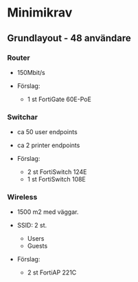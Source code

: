 # Minimikrav  

## Grundlayout - 48 användare

### Router
- 150Mbit/s
    
- Förslag:
  - 1 st FortiGate 60E-PoE

### Switchar  
- ca 50 user endpoints
- ca 2 printer endpoints
  
- Förslag:
  - 2 st FortiSwitch 124E
  - 1 st FortiSwitch 108E

### Wireless
- 1500 m2 med väggar.
- SSID: 2 st. 
  - Users
  - Guests

- Förslag:
  - 2 st FortiAP 221C
